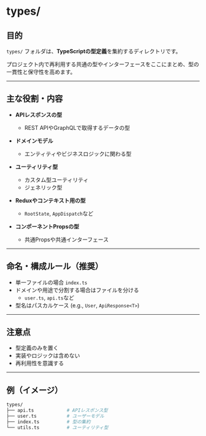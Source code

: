 # types/

## 目的

`types/` フォルダは、**TypeScriptの型定義**を集約するディレクトリです。

プロジェクト内で再利用する共通の型やインターフェースをここにまとめ、型の一貫性と保守性を高めます。

---

## 主な役割・内容

- **APIレスポンスの型**
  - REST APIやGraphQLで取得するデータの型

- **ドメインモデル**
  - エンティティやビジネスロジックに関わる型

- **ユーティリティ型**
  - カスタム型ユーティリティ
  - ジェネリック型

- **Reduxやコンテキスト用の型**
  - `RootState`, `AppDispatch`など

- **コンポーネントPropsの型**
  - 共通Propsや共通インターフェース

---

## 命名・構成ルール（推奨）

- 単一ファイルの場合 `index.ts`
- ドメインや用途で分割する場合はファイルを分ける
  - `user.ts`, `api.ts`など
- 型名はパスカルケース (e.g., `User`, `ApiResponse<T>`)

---

## 注意点

- 型定義のみを置く
- 実装やロジックは含めない
- 再利用性を意識する

---

## 例（イメージ）

```sh
types/
├── api.ts            # APIレスポンス型
├── user.ts           # ユーザーモデル
├── index.ts          # 型の集約
└── utils.ts          # ユーティリティ型
```